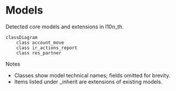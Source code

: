 # Models

Detected core models and extensions in l10n_th.

```mermaid
classDiagram
    class account_move
    class ir_actions_report
    class res_partner
```

Notes
- Classes show model technical names; fields omitted for brevity.
- Items listed under _inherit are extensions of existing models.
